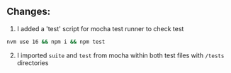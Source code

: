 ## Changes:

1. I added a 'test' script for mocha test runner to check test

```sh
nvm use 16 && npm i && npm test
```

2. I imported `suite` and `test` from mocha within both test files with `/tests` directories
